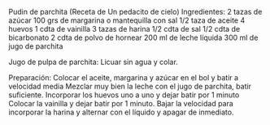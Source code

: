 Pudin de parchita
(Receta de Un pedacito de cielo)
Ingredientes:
2 tazas de azúcar
100 grs de margarina o mantequilla con sal
1/2 taza de aceite
4 huevos
1 cdta de vainilla
3 tazas de harina
1/2 cdta de sal
1/2 cdta de bicarbonato
2 cdta de polvo de hornear
200 ml de leche líquida
300 ml de jugo de parchita

Jugo de pulpa de parchita:
Licuar sin agua y colar.

Preparación:
Colocar el aceite, margarina y azúcar en el bol y batir a velocidad media
Mezclar muy bien la leche con el jugo de parchita, batir suficiente.
Incorporar los huevos uno a uno y dejar batir por 1 minuto
Colocar la vainilla y dejar batir por 1 minuto.
Bajar la velocidad para incorporar la harina y alternar con el líquido y apagar de inmediato.
